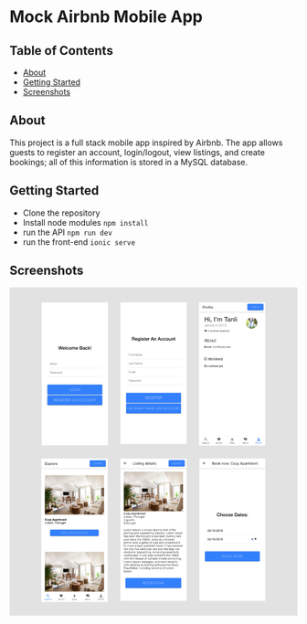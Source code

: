 # Mock Airbnb Mobile App

## Table of Contents
+ [About](#about)
+ [Getting Started](#getting_started)
+ [Screenshots](#screenshots)

## About <a name = "about"></a>
This project is a full stack mobile app inspired by Airbnb. The app allows guests to register an account, login/logout, view listings, and create bookings; all of this information is stored in a MySQL database.

## Getting Started <a name = "getting_started"></a>
- Clone the repository
- Install node modules
``npm install``
- run the API
``npm run dev``
- run the front-end
``ionic serve``

## Screenshots <a name = "screenshots"></a>
![alt text](assets/mock-airbnb.png)